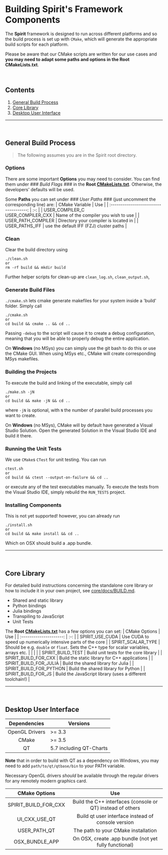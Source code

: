 Building Spirit's Framework Components
======================================

The **Spirit** framework is designed to run across different platforms
and so the build process is set up with `CMake`, which will generate
the appropriate build scripts for each platform.

Please be aware that our CMake scripts are written for our use cases and
**you may need to adapt some paths and options in the Root CMakeLists.txt**.



&nbsp;



Contents
--------

1. [General Build Process](#Build)
2. [Core Library](#Core)
4. [Desktop User Interface](#QT)

---------------------------------------------



&nbsp;



General Build Process <a name="Build"></a>
---------------------------------------------

>The following assumes you are in the Spirit root directory.

### Options
There are some important **Options** you may need to consider.
You can find them under *### Build Flags ###* in the **Root [CMakeLists.txt](../CMakeLists.txt)**.
Otherwise, the developers' defaults will be used.

Some **Paths** you can set under *### User Paths ###* (just uncomment the corresponding line) are:
| CMake Variable                         | Use |
| :------------------------------------: | :-: |
| USER_COMPILER_C<br />USER_COMPILER_CXX | Name of the compiler you wish to use    |
| USER_PATH_COMPILER                     | Directory your compiler is located in   |
| USER_PATHS_IFF                         | use the default IFF (FZJ) cluster paths |

### Clean
Clear the build directory using

	./clean.sh
	or
	rm -rf build && mkdir build

Further helper scripts for clean-up are `clean_log.sh`, `clean_output.sh`, 
	
### Generate Build Files
`./cmake.sh` lets cmake generate makefiles for your system inside a 'build' folder.
Simply call

	./cmake.sh
	or
	cd build && cmake .. && cd ..

Passing `-debug` to the script will cause it to create a debug configuration,
meaning that you will be able to properly debug the entire application.	

On **Windows** (no MSys) you can simply use the git bash to do this or use the CMake GUI.
When using MSys etc., CMake will create corresponding MSys makefiles.

### Building the Projects
To execute the build and linking of the executable, simply call

	./make.sh -jN
	or
	cd build && make -jN && cd ..

where `-jN` is optional, with `N` the number of parallel build processes you want to create.

On **Windows** (no MSys), CMake will by default have generated a Visual Studio Solution.
Open the generated Solution in the Visual Studio IDE and build it there.

### Running the Unit Tests
We use `CMake`s `CTest` for unit testing. You can run

	ctest.sh
	or
	cd build && ctest --output-on-failure && cd ..

or execute any of the test executables manually.
To execute the tests from the Visual Studio IDE, simply rebuild the `RUN_TESTS` project.


### Installing Components

This is not yet supported! however, you can already run

	./install.sh
	or
	cd build && make install && cd ..

Which on OSX should build a .app bundle.

---------------------------------------------



&nbsp;



Core Library <a name="Core"></a>
---------------------------------------------

For detailed build instructions concerning the standalone core library
or how to include it in your own project, see [core/docs/BUILD.md](../core/docs/BUILD.md).
* Shared and static library
* Python bindings
* Julia bindings
* Transpiling to JavaScript
* Unit Tests

The **Root [CMakeLists.txt](../CMakeLists.txt)** has a few options you can set:
|  CMake Options          | Use |
| :---------------------: | :-: |
| SPIRIT_USE_CUDA         | Use CUDA to speed up numerically intensive parts of the core |
| SPIRIT_SCALAR_TYPE      | Should be e.g. `double` or `float`. Sets the C++ type for scalar variables, arrays etc. |
|  | |
| SPIRIT_BUILD_TEST       | Build unit tests for the core library |
| SPIRIT_BUILD_FOR_CXX    | Build the static library for C++ applications |
| SPIRIT_BUILD_FOR_JULIA  | Build the shared library for Julia |
| SPIRIT_BUILD_FOR_PYTHON | Build the shared library for Python |
| SPIRIT_BUILD_FOR_JS     | Build the JavaScript library (uses a different toolchain!) |

---------------------------------------------



&nbsp;



Desktop User Interface <a name="QT"></a>
---------------------------------------------

|  Dependencies  | Versions |
| :------------: | -------- |
| OpenGL Drivers | >= 3.3   |
| CMake          | >= 3.5   |
| QT             | 5.7 including QT-Charts |

**Note** that in order to build with QT as a dependency on Windows, you may need to add
`path/to/qt/qtbase/bin` to your PATH variable.

Necessary OpenGL drivers *should* be available through the regular drivers for any
remotely modern graphics card.

|  CMake Options       | Use |
| :------------------: | :-: |
| SPIRIT_BUILD_FOR_CXX | Build the C++ interfaces (console or QT) instead of others |
| UI_CXX_USE_QT        | Build qt user interface instead of console version |
| USER_PATH_QT         | The path to your CMake installation |
| OSX_BUNDLE_APP       | On OSX, create .app bundle (not yet fully functional) |